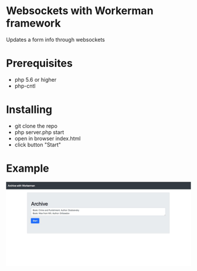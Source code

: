 Websockets with Workerman framework
=======
Updates a form info through websockets

Prerequisites
=======
* php 5.6 or higher
* php-cntl

Installing
=======
* git clone the repo
* php server.php start
* open in browser index.html
* click button "Start"

Example
=======
![demo example](img/pic.jpg)
